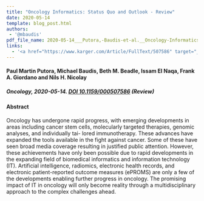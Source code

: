 ```yaml
---
title: "Oncology Informatics: Status Quo and Outlook - Review"
date: 2020-05-14
template: blog_post.html 
authors:
 - '@mbaudis'
pdf_file_name: 2020-05-14___Putora,-Baudis-et-al.__Oncology-Informatics--Status-Quo-and-Outlook__Oncology,-review.pdf
links:
  - '<a href="https://www.karger.com/Article/FullText/507586" target="_blank">[article @ Oncology]</a>'
---
```


#### Paul Martin Putora, Michael Baudis, Beth M. Beadle, Issam El Naqa, Frank A. Giordano and Nils H. Nicolay
##### Oncology, 2020-05-14. [DOI 10.1159/000507586](https://doi.org/10.1159/000507586) (Review)
<!--more-->

#### Abstract

Oncology has undergone rapid progress, with emerging developments in areas including cancer stem cells, molecularly targeted therapies, genomic analyses, and individually tai- lored immunotherapy. These advances have expanded the tools available in the fight against cancer. Some of these have seen broad media coverage resulting in justified public attention. However, these achievements have only been possible due to rapid developments in the expanding field of biomedical informatics and information technology (IT). Artificial intelligence, radiomics, electronic health records, and electronic patient-reported outcome measures (ePROMS) are only a few of the developments enabling further progress in oncology. The promising impact of IT in oncology will only become reality through a multidisciplinary approach to the complex challenges ahead.

